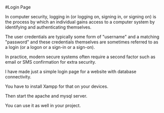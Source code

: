 #Login Page

In computer security, logging in (or logging on, signing in, or signing on) is the process by which an individual gains access to a computer system by identifying and authenticating themselves.

The user credentials are typically some form of "username" and a matching "password" and these credentials themselves are sometimes referred to as a login (or a logon or a sign-in or a sign-on).

In practice, modern secure systems often require a second factor such as email or SMS confirmation for extra security.

I have made  just a simple login page for a website with database connectivity.

You have to install Xampp for that on your devices.

Then start the apache and mysql server.

You can use it as well in your project.
